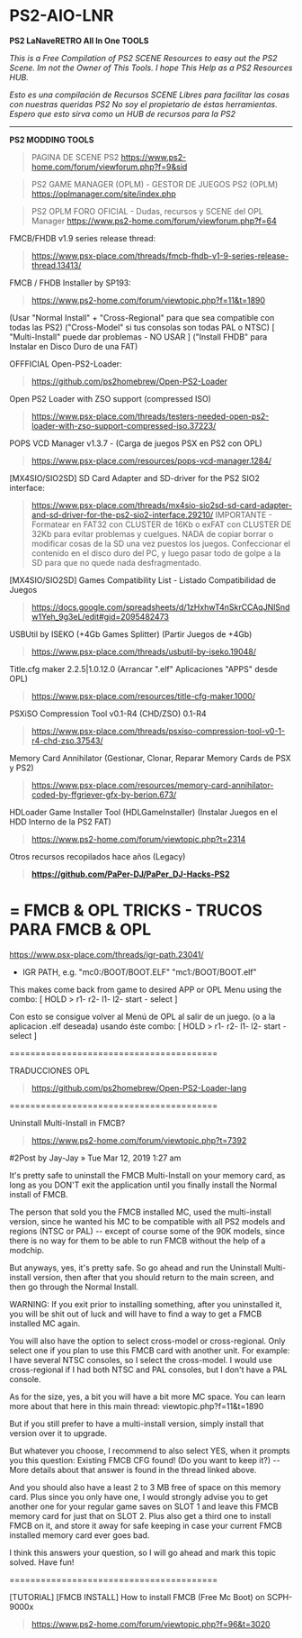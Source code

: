 # PS2-AIO-LNR

**PS2 LaNaveRETRO All In One TOOLS**

_This is a Free Compilation of PS2 SCENE Resources to easy out the PS2 Scene. 
Im not the Owner of This Tools.
I hope This Help as a PS2 Resources HUB._

_Esto es una compilación de Recursos SCENE Libres para facilitar las cosas con nuestras queridas PS2 
No soy el propietario de éstas herramientas. 
Espero que esto sirva como un HUB de recursos para la PS2_

----------------------------

**PS2 MODDING TOOLS**

> PAGINA DE SCENE PS2
https://www.ps2-home.com/forum/viewforum.php?f=9&sid

> PS2 GAME MANAGER (OPLM) - GESTOR DE JUEGOS PS2 (OPLM)
https://oplmanager.com/site/index.php

> PS2 OPLM FORO OFICIAL - Dudas, recursos y SCENE del OPL Manager
https://www.ps2-home.com/forum/viewforum.php?f=64


FMCB/FHDB v1.9 series release thread: 
> https://www.psx-place.com/threads/fmcb-fhdb-v1-9-series-release-thread.13413/

FMCB / FHDB Installer by SP193:
> https://www.ps2-home.com/forum/viewtopic.php?f=11&t=1890

(Usar "Normal Install" + "Cross-Regional" para que sea compatible con todas las PS2) 
("Cross-Model" si tus consolas son todas PAL o NTSC)
[ "Multi-Install" puede dar problemas - NO USAR ]
("Install FHDB" para Instalar en Disco Duro de una FAT)

OFFFICIAL Open-PS2-Loader:
> https://github.com/ps2homebrew/Open-PS2-Loader

Open PS2 Loader with ZSO support (compressed ISO)
> https://www.psx-place.com/threads/testers-needed-open-ps2-loader-with-zso-support-compressed-iso.37223/

POPS VCD Manager v1.3.7 - (Carga de juegos PSX en PS2 con OPL)
> https://www.psx-place.com/resources/pops-vcd-manager.1284/

[MX4SIO/SIO2SD] SD Card Adapter and SD-driver for the PS2 SIO2 interface:
> https://www.psx-place.com/threads/mx4sio-sio2sd-sd-card-adapter-and-sd-driver-for-the-ps2-sio2-interface.29210/
IMPORTANTE - Formatear en FAT32 con CLUSTER de 16Kb o exFAT con CLUSTER DE 32Kb para evitar problemas y cuelgues. NADA de copiar borrar o modificar cosas de la SD una vez puestos los juegos. Confeccionar el contenido en el disco duro del PC, y luego pasar todo de golpe a la SD para que no quede nada desfragmentado.

[MX4SIO/SIO2SD] Games Compatibility List - Listado Compatibilidad de Juegos
> https://docs.google.com/spreadsheets/d/1zHxhwT4nSkrCCAqJNlSndw1Yeh_9g3eL/edit#gid=2095482473

USBUtil by ISEKO (+4Gb Games Splitter) (Partir Juegos de +4Gb)
> https://www.psx-place.com/threads/usbutil-by-iseko.19048/

Title.cfg maker 2.2.5|1.0.12.0 (Arrancar ".elf" Aplicaciones "APPS" desde OPL)
> https://www.psx-place.com/resources/title-cfg-maker.1000/

PSXiSO Compression Tool v0.1-R4 (CHD/ZSO) 0.1-R4
> https://www.psx-place.com/threads/psxiso-compression-tool-v0-1-r4-chd-zso.37543/

Memory Card Annihilator (Gestionar, Clonar, Reparar Memory Cards de PSX y PS2)
> https://www.psx-place.com/resources/memory-card-annihilator-coded-by-ffgriever-gfx-by-berion.673/

HDLoader Game Installer Tool (HDLGameInstaller) (Instalar Juegos en el HDD Interno de la PS2 FAT)
> https://www.ps2-home.com/forum/viewtopic.php?t=2314



Otros recursos recopilados hace años (Legacy)
>**https://github.com/PaPer-DJ/PaPer_DJ-Hacks-PS2**






=
FMCB & OPL TRICKS - TRUCOS PARA FMCB & OPL
=

https://www.psx-place.com/threads/igr-path.23041/

   * IGR PATH, e.g. "mc0:/BOOT/BOOT.ELF"
                    "mc1:/BOOT/BOOT.elf"

This makes come back from game to desired APP or OPL Menu using the combo: 
[ HOLD > r1- r2- l1- l2- start - select ]

Con esto se consigue volver al Menú de OPL al salir de un juego. (o a la aplicacion .elf deseada) usando éste combo:
[ HOLD > r1- r2- l1- l2- start - select ]

========================================

TRADUCCIONES OPL
> https://github.com/ps2homebrew/Open-PS2-Loader-lang

========================================

Uninstall Multi-Install in FMCB?
> https://www.ps2-home.com/forum/viewtopic.php?t=7392

#2Post by Jay-Jay » Tue Mar 12, 2019 1:27 am

It's pretty safe to uninstall the FMCB Multi-Install on your memory card, as long as you DON'T exit the application until you finally install the Normal install of FMCB.

The person that sold you the FMCB installed MC, used the multi-install version, since he wanted his MC to be compatible with all PS2 models and regions (NTSC or PAL) -- except of course some of the 90K models, since there is no way for them to be able to run FMCB without the help of a modchip.

But anyways, yes, it's pretty safe. So go ahead and run the Uninstall Multi-install version, then after that you should return to the main screen, and then go through the Normal Install.

WARNING: If you exit prior to installing something, after you uninstalled it, you will be shit out of luck and will have to find a way to get a FMCB installed MC again.

You will also have the option to select cross-model or cross-regional. Only select one if you plan to use this FMCB card with another unit. For example: I have several NTSC consoles, so I select the cross-model. I would use cross-regional if I had both NTSC and PAL consoles, but I don't have a PAL console.

As for the size, yes, a bit you will have a bit more MC space. You can learn more about that here in this main thread: viewtopic.php?f=11&t=1890

But if you still prefer to have a multi-install version, simply install that version over it to upgrade.

But whatever you choose, I recommend to also select YES, when it prompts you this question: Existing FMCB CFG found!
(Do you want to keep it?) -- More details about that answer is found in the thread linked above.

And you should also have a least 2 to 3 MB free of space on this memory card. Plus since you only have one, I would strongly advise you to get another one for your regular game saves on SLOT 1 and leave this FMCB memory card for just that on SLOT 2. Plus also get a third one to install FMCB on it, and store it away for safe keeping in case your current FMCB installed memory card ever goes bad.

I think this answers your question, so I will go ahead and mark this topic solved. Have fun!

========================================

[TUTORIAL] [FMCB INSTALL] How to install FMCB (Free Mc Boot) on SCPH-9000x

> https://www.ps2-home.com/forum/viewtopic.php?f=96&t=3020
